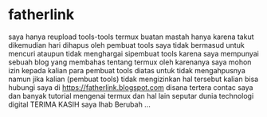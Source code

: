 # fatherlink
saya hanya reupload tools-tools termux buatan mastah hanya karena takut dikemudian hari dihapus oleh pembuat tools
saya tidak bermasud untuk mencuri ataupun tidak menghargai sipembuat tools karena saya mempunyai sebuah blog yang membahas tentang termux
oleh karenanya saya mohon izin kepada kalian para pembuat tools diatas untuk tidak mengahpusnya
namun jika kalian (pembuat tools) tidak mengizinkan hal tersebut kalian bisa hubungi saya di https://fatherlink.blogspot.com
disana tertera contac saya dan banyak tutorial mengenai termux dan hal lain seputar dunia technologi digital
TERIMA KASIH saya Ihab Berubah ...
